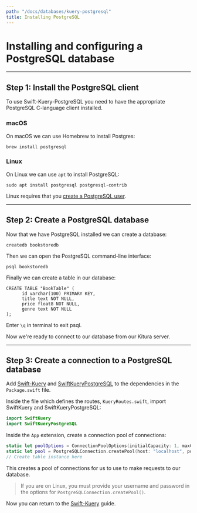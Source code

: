 ```yaml
---
path: "/docs/databases/kuery-postgresql"
title: Installing PostgreSQL
---
```


# Installing and configuring a PostgreSQL database

---

## Step 1: Install the PostgreSQL client

To use Swift-Kuery-PostgreSQL you need to have the appropriate PostgreSQL C-language client installed.

### macOS

On macOS we can use Homebrew to install Postgres:
```
brew install postgresql
```

### Linux

On Linux we can use `apt` to install PostgreSQL:
```
sudo apt install postgresql postgresql-contrib
```
Linux requires that you [create a PostgreSQL user](http://postgresguide.com/setup/users.html).

---

## Step 2: Create a PostgreSQL database

Now that we have PostgreSQL installed we can create a database:
```
createdb bookstoredb
```
Then we can open the PostgreSQL command-line interface:
```
psql bookstoredb
```
Finally we can create a table in our database:
```
CREATE TABLE "BookTable" (
      id varchar(100) PRIMARY KEY,
      title text NOT NULL,
      price float8 NOT NULL,
      genre text NOT NULL
);
```
Enter `\q` in terminal to exit psql.

Now we're ready to connect to our database from our Kitura server.

---

## Step 3: Create a connection to a PostgreSQL database

Add [Swift-Kuery](https://github.com/IBM-Swift/Swift-Kuery#update-your-packageswift-file) and [SwiftKueryPostgreSQL](https://github.com/IBM-Swift/Swift-Kuery-PostgreSQL#add-dependencies) to the dependencies in the `Package.swift` file.

Inside the file which defines the routes, `KueryRoutes.swift`, import SwiftKuery and SwiftKueryPostgreSQL:
```swift
import SwiftKuery
import SwiftKueryPostgreSQL
```

Inside the `App` extension, create a connection pool of connections:
```swift
static let poolOptions = ConnectionPoolOptions(initialCapacity: 1, maxCapacity: 5)
static let pool = PostgreSQLConnection.createPool(host: "localhost", port: 5432, options: [.databaseName("bookstoredb")], poolOptions: poolOptions)
// Create table instance here
```

This creates a pool of connections for us to use to make requests to our database.

>If you are on Linux, you must provide your username and password in the options for `PostgreSQLConnection.createPool()`.

Now you can return to the [Swift-Kuery](/docs/databases/kuery#step-2-install-a-database-plugin) guide.
